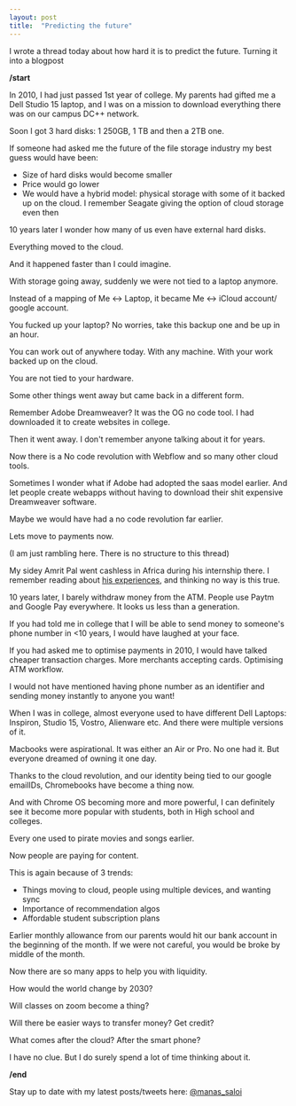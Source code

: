 ```yaml
---
layout: post
title:  "Predicting the future"
---
```


I wrote a thread today about how hard it is to predict the future. Turning it into a blogpost

**/start**

In 2010, I had just passed 1st year of college. My parents had gifted me a Dell Studio 15 laptop, and I was on a mission to download everything there was on our campus DC++ network.

Soon I got 3 hard disks: 1 250GB, 1 TB and then a 2TB one.

If someone had asked me the future of the file storage industry my best guess would have been:

- Size of hard disks would become smaller
- Price would go lower
- We would have a hybrid model: physical storage with some of it backed up on the cloud. I remember Seagate giving the option of cloud storage even then

10 years later I wonder how many of us even have external hard disks.

Everything moved to the cloud.

And it happened faster than I could imagine.

With storage going away, suddenly we were not tied to a laptop anymore.

Instead of a mapping of Me <-> Laptop, it became Me <-> iCloud account/ google account.

You fucked up your laptop? No worries, take this backup one and be up in an hour.

You can work out of anywhere today. With any machine. With your work backed up on the cloud.

You are not tied to your hardware.

Some other things went away but came back in a different form.

Remember Adobe Dreamweaver? It was the OG no code tool. I had downloaded it to create websites in college.

Then it went away. I don't remember anyone talking about it for years.

Now there is a No code revolution with Webflow and so many other cloud tools.

Sometimes I wonder what if Adobe had adopted the saas model earlier. And let people create webapps without having to download their shit expensive Dreamweaver software.

Maybe we would have had a no code revolution far earlier.

Lets move to payments now.

(I am just rambling here. There is no structure to this thread)

My sidey Amrit Pal went cashless in Africa during his internship there. I remember reading about [his experiences](https://www.wamda.com/2012/11/cashless-in-kenya-a-mobile-money-experiment-using-m-pesa), and thinking no way is this true.

10 years later, I barely withdraw money from the ATM. People use Paytm and Google Pay everywhere. It looks us less than a generation.

If you had told me in college that I will be able to send money to someone's phone number in <10 years, I would have laughed at your face.

If you had asked me to optimise payments in 2010, I would have talked cheaper transaction charges. More merchants accepting cards. Optimising ATM workflow.

I would not have mentioned having phone number as an identifier and sending money instantly to anyone you want!

When I was in college, almost everyone used to have different Dell Laptops: Inspiron, Studio 15, Vostro, Alienware etc. And there were multiple versions of it.

Macbooks were aspirational. It was either an Air or Pro. No one had it. But everyone dreamed of owning it one day.

Thanks to the cloud revolution, and our identity being tied to our google emailIDs, Chromebooks have become a thing now.

And with Chrome OS becoming more and more powerful, I can definitely see it become more popular with students, both in High school and colleges.

Every one used to pirate movies and songs earlier.

Now people are paying for content.

This is again because of 3 trends:
- Things moving to cloud, people using multiple devices, and wanting sync
- Importance of recommendation algos
- Affordable student subscription plans

Earlier monthly allowance from our parents would hit our bank account in the beginning of the month. If we were not careful, you would be broke by middle of the month.

Now there are so many apps to help you with liquidity.

How would the world change by 2030?

Will classes on zoom become a thing?

Will there be easier ways to transfer money? Get credit?

What comes after the cloud? After the smart phone?

I have no clue. But I do surely spend a lot of time thinking about it.

**/end**

Stay up to date with my latest posts/tweets here: [@manas_saloi](http://twitter.com/manas_saloi)
